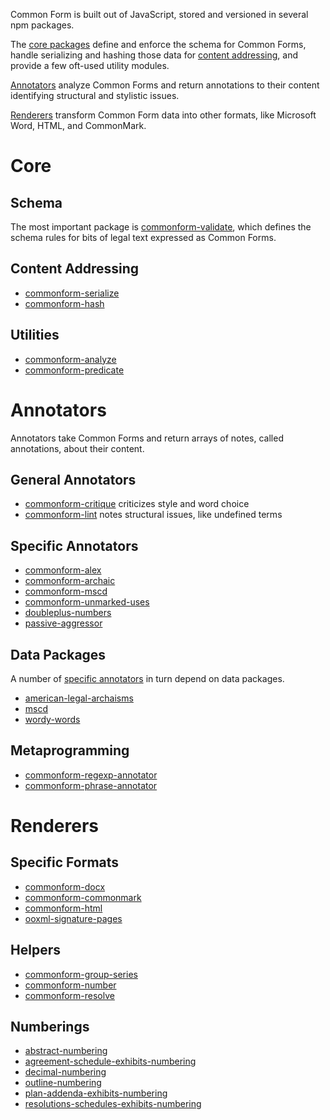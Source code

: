 Common Form is built out of JavaScript, stored and versioned in several npm packages.

The [core packages](#core) define and enforce the schema for Common Forms, handle serializing and hashing those data for [content addressing](https://en.wikipedia.org/wiki/Content-addressable_storage), and provide a few oft-used utility modules.

[Annotators](#annotators) analyze Common Forms and return annotations to their content identifying structural and stylistic issues.

[Renderers](#renders) transform Common Form data into other formats, like Microsoft Word, HTML, and CommonMark.

# Core

## Schema

The most important package is [commonform-validate](https://www.npmjs.com/package/commonform-validate), which defines the schema rules for bits of legal text expressed as Common Forms.

## Content Addressing

- [commonform-serialize](https://www.npmjs.com/package/commonform-serialize)
- [commonform-hash](https://www.npmjs.com/package/commonform-hash)

## Utilities

- [commonform-analyze](https://www.npmjs.com/package/commonform-analyze)
- [commonform-predicate](https://www.npmjs.com/package/commonform-predicate)

# Annotators

Annotators take Common Forms and return arrays of notes, called annotations, about their content.

## General Annotators

- [commonform-critique](https://www.npmjs.com/package/commonform-critique) criticizes style and word choice
- [commonform-lint](https://www.npmjs.com/package/commonform-lint) notes structural issues, like undefined terms

## Specific Annotators

- [commonform-alex](https://www.npmjs.com/package/commonform-alex)
- [commonform-archaic](https://www.npmjs.com/package/commonform-archaic)
- [commonform-mscd](https://www.npmjs.com/package/commonform-mscd)
- [commonform-unmarked-uses](https://www.npmjs.com/package/commonform-unmarked-uses)
- [doubleplus-numbers](https://www.npmjs.com/package/doubleplus-numbers)
- [passive-aggressor](https://www.npmjs.com/package/passive-aggressor)

## Data Packages

A number of [specific annotators](#specific-annotators) in turn depend on data packages.

- [american-legal-archaisms](https://www.npmjs.com/package/american-legal-archaisms)
- [mscd](https://www.npmjs.com/package/mscd)
- [wordy-words](https://www.npmjs.com/package/wordy-words)

## Metaprogramming

- [commonform-regexp-annotator](https://www.npmjs.com/package/commonform-regexp-annotator)
- [commonform-phrase-annotator](https://www.npmjs.com/package/commonform-phrase-annotator)

# Renderers

## Specific Formats

- [commonform-docx](https://www.npmjs.com/package/commonform-docx)
- [commonform-commonmark](https://www.npmjs.com/package/commonform-commonmark)
- [commonform-html](https://www.npmjs.com/package/commonform-html)
- [ooxml-signature-pages](https://www.npmjs.com/package/ooxml-signature-pages)

## Helpers

- [commonform-group-series](https://www.npmjs.com/package/commonform-group-series)
- [commonform-number](https://www.npmjs.com/package/commonform-number)
- [commonform-resolve](https://www.npmjs.com/package/commonform-resolve)

## Numberings

- [abstract-numbering](https://www.npmjs.com/package/abstract-numbering)
- [agreement-schedule-exhibits-numbering](https://www.npmjs.com/package/agreement-schedule-exhibits-numbering)
- [decimal-numbering](https://www.npmjs.com/package/decimal-numbering)
- [outline-numbering](https://www.npmjs.com/package/outline-numbering)
- [plan-addenda-exhibits-numbering](https://www.npmjs.com/package/plan-addenda-exhibits-numbering)
- [resolutions-schedules-exhibits-numbering](https://www.npmjs.com/package/resolutions-schedules-exhibits-numbering)
